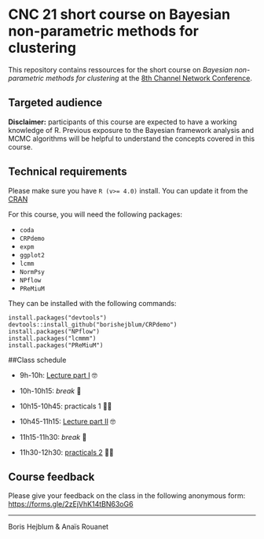 # CNC 21 short course on Bayesian non-parametric methods for clustering

This repository contains ressources for the short course on *Bayesian non-parametric methods for clustering* at the [8th Channel Network Conference](https://cnc21.sciencesconf.org/).

## Targeted audience

**Disclaimer:** participants of this course are expected to have a working knowledge of R. Previous exposure to the Bayesian framework analysis and MCMC algorithms will be helpful to understand the concepts covered in this course.

## Technical requirements

Please make sure you have `R (v>= 4.0)` install. You can update it from the [CRAN](https://cran.r-project.org/)

For this course, you will need the following packages:

 - `coda`
 - `CRPdemo`
 - `expm`
 - `ggplot2`
 - `lcmm`
 - `NormPsy`
 - `NPflow`
 - `PReMiuM`


They can be installed with the following commands:

```{r}
install.packages("devtools")
devtools::install_github("borishejblum/CRPdemo")
install.packages("NPflow")
install.packages("lcmmm")
install.packages("PReMiuM")
```

##Class schedule

 - 9h-10h: [Lecture part I](https://raw.githubusercontent.com/borishejblum/BNPclusteringCNC21/main/BNPclustering_part1.html) 🤓
 
 - 10h-10h15: _break_ 🥳
 
 - 10h15-10h45: practicals 1 🧑‍💻
 
 - 10h45-11h15: [Lecture part II](https://github.com/borishejblum/BNPclusteringCNC21/raw/main/Bayesian_NP_clustering_part2.pdf) 🤓
 
 - 11h15-11h30: _break_ 🥳
 
 - 11h30-12h30: [practicals 2](https://raw.githubusercontent.com/borishejblum/BNPclusteringCNC21/main/Practical_Part2.Rmd) 🧑‍💻

## Course feedback

Please give your feedback on the class in the following anonymous form:
https://forms.gle/2zEjVhK14tBN63oG6

----
Boris Hejblum & Anaïs Rouanet
